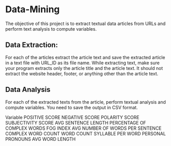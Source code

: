 # Data-Mining
The objective of this project is to extract textual data articles from URLs and perform text analysis to compute variables.

## Data Extraction:
For each of the articles extract the article text and save the extracted article in a text file with URL_ID as its file name.
While extracting text, make sure your program extracts only the article title and the article text. It should not extract the website header, footer, or anything other than the article text.

## Data Analysis
For each of the extracted texts from the article, perform textual analysis and compute variables. You need to save the output in CSV format.

Variable
POSITIVE SCORE
NEGATIVE SCORE
POLARITY SCORE
SUBJECTIVITY SCORE
AVG SENTENCE LENGTH
PERCENTAGE OF COMPLEX WORDS
FOG INDEX
AVG NUMBER OF WORDS PER SENTENCE
COMPLEX WORD COUNT
WORD COUNT
SYLLABLE PER WORD
PERSONAL PRONOUNS
AVG WORD LENGTH
